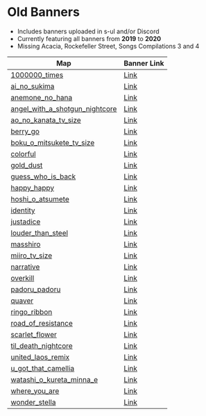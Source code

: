 # Old Banners

- Includes banners uploaded in s-ul and/or Discord
- Currently featuring all banners from **2019** to **2020**
- Missing Acacia, Rockefeller Street, Songs Compilations 3 and 4


| Map | Banner Link |
|-----|-------------|
| [1000000_times](https://osu.ppy.sh/beatmapsets/1205697) | [Link](./1000000_times.gif) |
| [ai_no_sukima](https://osu.ppy.sh/beatmapsets/966339) | [Link](./ai_no_sukima.gif) |
| [anemone_no_hana](https://osu.ppy.sh/beatmapsets/1124422) | [Link](./anemone_no_hana.gif) |
| [angel_with_a_shotgun_nightcore](https://osu.ppy.sh/beatmapsets/1174505) | [Link](./angel_with_a_shotgun_nightcore.gif) |
| [ao_no_kanata_tv_size](https://osu.ppy.sh/beatmapsets/1003234) | [Link](./ao_no_kanata_tv_size.gif) |
| [berry_go](https://osu.ppy.sh/beatmapsets/1034502) | [Link](./berry_go.gif) |
| [boku_o_mitsukete_tv_size](https://osu.ppy.sh/beatmapsets/1003728) | [Link](./boku_o_mitsukete_tv_size.gif) |
| [colorful](https://osu.ppy.sh/beatmapsets/931452) | [Link](./colorful.gif) |
| [gold_dust](https://osu.ppy.sh/beatmapsets/935111) | [Link](./gold_dust.gif) |
| [guess_who_is_back](https://osu.ppy.sh/beatmapsets/906786) | [Link](./guess_who_is_back.gif) |
| [happy_happy](https://osu.ppy.sh/beatmapsets/1006690) | [Link](./happy_happy.gif) |
| [hoshi_o_atsumete](https://osu.ppy.sh/beatmapsets/1108679) | [Link](./hoshi_o_atsumete.gif) |
| [identity](https://osu.ppy.sh/beatmapsets/1032959) | [Link](./identity.gif) |
| [justadice](https://osu.ppy.sh/beatmapsets/950289) | [Link](./justadice.gif) |
| [louder_than_steel](https://osu.ppy.sh/beatmapsets/993306) | [Link](./louder_than_steel.gif) |
| [masshiro](https://osu.ppy.sh/beatmapsets/1019227) | [Link](./masshiro.gif) |
| [miiro_tv_size](https://osu.ppy.sh/beatmapsets/993307) | [Link](./miiro_tv_size.gif) |
| [narrative](https://osu.ppy.sh/beatmapsets/970758) | [Link](./narrative.gif) |
| [overkill](https://osu.ppy.sh/beatmapsets/957594) | [Link](./overkill.gif) |
| [padoru_padoru](https://osu.ppy.sh/beatmapsets/1073074) | [Link](./padoru_padoru.gif) |
| [quaver](https://osu.ppy.sh/beatmapsets/873811) | [Link](./quaver.gif) |
| [ringo_ribbon](https://osu.ppy.sh/beatmapsets/932213) | [Link](./ringo_ribbon.gif) |
| [road_of_resistance](https://osu.ppy.sh/beatmapsets/1109083) | [Link](./road_of_resistance.gif) |
| [scarlet_flower](https://osu.ppy.sh/beatmapsets/954337) | [Link](./scarlet_flower.gif) |
| [til_death_nightcore](https://osu.ppy.sh/beatmapsets/1002716) | [Link](./til_death_nightcore.gif) |
| [united_laos_remix](https://osu.ppy.sh/beatmapsets/953303) | [Link](./united_laos_remix.gif) |
| [u_got_that_camellia](https://osu.ppy.sh/beatmapsets/934144) | [Link](./u_got_that_camellia.gif) |
| [watashi_o_kureta_minna_e](https://osu.ppy.sh/beatmapsets/973155) | [Link](./watashi_o_kureta_minna_e.gif) |
| [where_you_are](https://osu.ppy.sh/beatmapsets/1059558) | [Link](./where_you_are.gif) |
| [wonder_stella](https://osu.ppy.sh/beatmapsets/1167347) | [Link](./wonder_stella.gif) |
